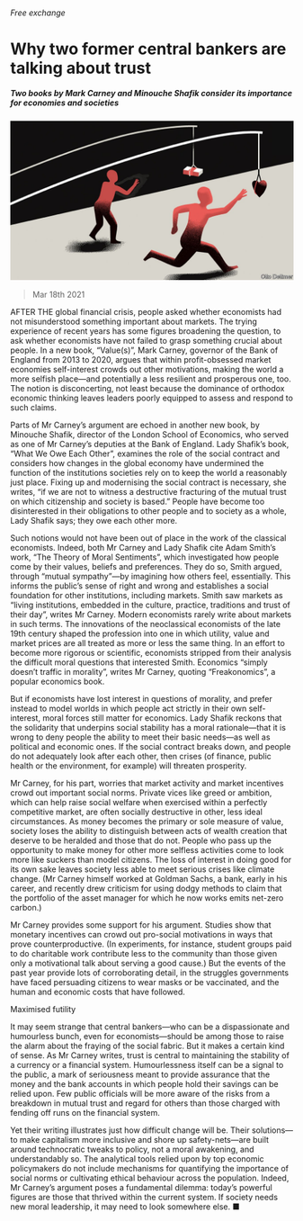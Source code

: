 ###### Free exchange

# Why two former central bankers are talking about trust 

##### Two books by Mark Carney and Minouche Shafik consider its importance for economies and societies 

![image](images/20210320_FND000_0.jpg) 

> Mar 18th 2021 


AFTER THE global financial crisis, people asked whether economists had not misunderstood something important about markets. The trying experience of recent years has some figures broadening the question, to ask whether economists have not failed to grasp something crucial about people. In a new book, “Value(s)”, Mark Carney, governor of the Bank of England from 2013 to 2020, argues that within profit-obsessed market economies self-interest crowds out other motivations, making the world a more selfish place—and potentially a less resilient and prosperous one, too. The notion is disconcerting, not least because the dominance of orthodox economic thinking leaves leaders poorly equipped to assess and respond to such claims.


Parts of Mr Carney’s argument are echoed in another new book, by Minouche Shafik, director of the London School of Economics, who served as one of Mr Carney’s deputies at the Bank of England. Lady Shafik’s book, “What We Owe Each Other”, examines the role of the social contract and considers how changes in the global economy have undermined the function of the institutions societies rely on to keep the world a reasonably just place. Fixing up and modernising the social contract is necessary, she writes, “if we are not to witness a destructive fracturing of the mutual trust on which citizenship and society is based.” People have become too disinterested in their obligations to other people and to society as a whole, Lady Shafik says; they owe each other more.



Such notions would not have been out of place in the work of the classical economists. Indeed, both Mr Carney and Lady Shafik cite Adam Smith’s work, “The Theory of Moral Sentiments”, which investigated how people come by their values, beliefs and preferences. They do so, Smith argued, through “mutual sympathy”—by imagining how others feel, essentially. This informs the public’s sense of right and wrong and establishes a social foundation for other institutions, including markets. Smith saw markets as “living institutions, embedded in the culture, practice, traditions and trust of their day”, writes Mr Carney. Modern economists rarely write about markets in such terms. The innovations of the neoclassical economists of the late 19th century shaped the profession into one in which utility, value and market prices are all treated as more or less the same thing. In an effort to become more rigorous or scientific, economists stripped from their analysis the difficult moral questions that interested Smith. Economics “simply doesn’t traffic in morality”, writes Mr Carney, quoting “Freakonomics”, a popular economics book.


But if economists have lost interest in questions of morality, and prefer instead to model worlds in which people act strictly in their own self-interest, moral forces still matter for economics. Lady Shafik reckons that the solidarity that underpins social stability has a moral rationale—that it is wrong to deny people the ability to meet their basic needs—as well as political and economic ones. If the social contract breaks down, and people do not adequately look after each other, then crises (of finance, public health or the environment, for example) will threaten prosperity.


Mr Carney, for his part, worries that market activity and market incentives crowd out important social norms. Private vices like greed or ambition, which can help raise social welfare when exercised within a perfectly competitive market, are often socially destructive in other, less ideal circumstances. As money becomes the primary or sole measure of value, society loses the ability to distinguish between acts of wealth creation that deserve to be heralded and those that do not. People who pass up the opportunity to make money for other more selfless activities come to look more like suckers than model citizens. The loss of interest in doing good for its own sake leaves society less able to meet serious crises like climate change. (Mr Carney himself worked at Goldman Sachs, a bank, early in his career, and recently drew criticism for using dodgy methods to claim that the portfolio of the asset manager for which he now works emits net-zero carbon.)


Mr Carney provides some support for his argument. Studies show that monetary incentives can crowd out pro-social motivations in ways that prove counterproductive. (In experiments, for instance, student groups paid to do charitable work contribute less to the community than those given only a motivational talk about serving a good cause.) But the events of the past year provide lots of corroborating detail, in the struggles governments have faced persuading citizens to wear masks or be vaccinated, and the human and economic costs that have followed.

Maximised futility


It may seem strange that central bankers—who can be a dispassionate and humourless bunch, even for economists—should be among those to raise the alarm about the fraying of the social fabric. But it makes a certain kind of sense. As Mr Carney writes, trust is central to maintaining the stability of a currency or a financial system. Humourlessness itself can be a signal to the public, a mark of seriousness meant to provide assurance that the money and the bank accounts in which people hold their savings can be relied upon. Few public officials will be more aware of the risks from a breakdown in mutual trust and regard for others than those charged with fending off runs on the financial system.


Yet their writing illustrates just how difficult change will be. Their solutions—to make capitalism more inclusive and shore up safety-nets—are built around technocratic tweaks to policy, not a moral awakening, and understandably so. The analytical tools relied upon by top economic policymakers do not include mechanisms for quantifying the importance of social norms or cultivating ethical behaviour across the population. Indeed, Mr Carney’s argument poses a fundamental dilemma: today’s powerful figures are those that thrived within the current system. If society needs new moral leadership, it may need to look somewhere else. ■

